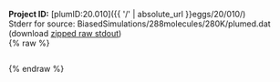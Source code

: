 **Project ID:** [plumID:20.010]({{ '/' | absolute_url }}eggs/20/010/)  
Stderr for source:  BiasedSimulations/288molecules/280K/plumed.dat   
(download [zipped raw stdout](plumed.dat.plumed_master.stdout.txt.zip))  
{% raw %}
<pre>
</pre>
{% endraw %}

